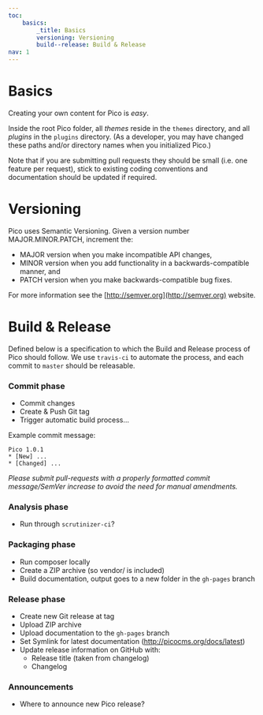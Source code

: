 ```yaml
---
toc:
    basics:
        _title: Basics
        versioning: Versioning
        build--release: Build & Release
nav: 1
---
```


# Basics
Creating your own content for Pico is *easy*.

Inside the root Pico folder, all *themes* reside in the `themes` directory, and all *plugins* in the `plugins` directory. (As a developer, you may have changed these paths and/or directory names when you initialized Pico.)

Note that if you are submitting pull requests they should be small (i.e. one feature per request), stick to existing coding conventions and documentation should be updated if required.

# Versioning
Pico uses Semantic Versioning. Given a version number MAJOR.MINOR.PATCH, increment the:

- MAJOR version when you make incompatible API changes,
- MINOR version when you add functionality in a backwards-compatible manner, and
- PATCH version when you make backwards-compatible bug fixes.

For more information see the [http://semver.org](http://semver.org) website.

# Build & Release
Defined below is a specification to which the Build and Release process of Pico should follow. We use `travis-ci` to automate the process, and each commit to `master` should be releasable.

### Commit phase
- Commit changes
- Create & Push Git tag
- Trigger automatic build process...

Example commit message:

    Pico 1.0.1
    * [New] ...
    * [Changed] ...

*Please submit pull-requests with a properly
formatted commit message/SemVer increase to avoid the need for manual amendments.*

### Analysis phase
- Run through `scrutinizer-ci`?

### Packaging phase
- Run composer locally
- Create a ZIP archive (so vendor/ is included)
- Build documentation, output goes to a new folder in the `gh-pages` branch

### Release phase
- Create new Git release at tag
- Upload ZIP archive
- Upload documentation to the `gh-pages` branch
- Set Symlink for latest documentation (http://picocms.org/docs/latest)
- Update release information on GitHub with:
    - Release title (taken from changelog)
    - Changelog

### Announcements
- Where to announce new Pico release?
